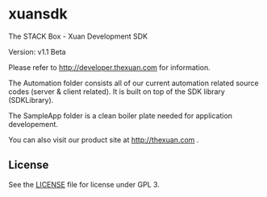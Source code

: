 # xuansdk

The STACK Box - Xuan Development SDK

Version: v1.1 Beta

Please refer to http://developer.thexuan.com for information.

The Automation folder consists all of our current automation related source codes (server & client related). It is built on top of the SDK library (SDKLibrary).

The SampleApp folder is a clean boiler plate needed for application developement.

You can also visit our product site at http://thexuan.com .


## License

See the [LICENSE](LICENSE) file for license under GPL 3.